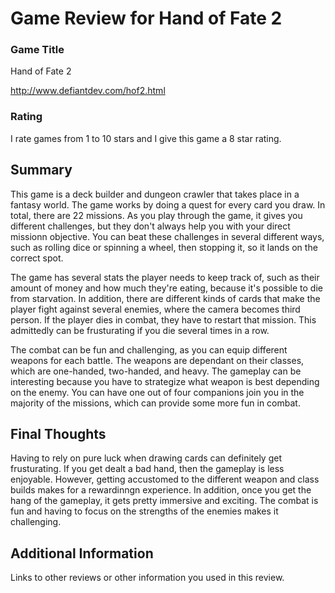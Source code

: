 # Game Review for Hand of Fate 2

### Game Title
Hand of Fate 2

http://www.defiantdev.com/hof2.html

### Rating
I rate games from 1 to 10 stars and I give this game a 8 star rating.

## Summary
This game is a deck builder and dungeon crawler that takes place in a fantasy world. The game works by doing a quest for every card you draw. In total, there are 22 missions. As you play through the game, it gives you different challenges, but they don't always help you with your direct missionn objective. You can beat these challenges in several different ways, such as rolling dice or spinning a wheel, then stopping it, so it lands on the correct spot.

The game has several stats the player needs to keep track of, such as their amount of money and how much they're eating, because it's possible to die from starvation. In addition, there are different kinds of cards that make the player fight against several enemies, where the camera becomes third person. If the player dies in combat, they have to restart that mission. This admittedly can be frusturating if you die several times in a row.

The combat can be fun and challenging, as you can equip different weapons for each battle. The weapons are dependant on their classes, which are one-handed, two-handed, and heavy. The gameplay can be interesting because you have to strategize what weapon is best depending on the enemy. You can have one out of four companions join you in the majority of the missions, which can provide some more fun in combat.


## Final Thoughts
Having to rely on pure luck when drawing cards can definitely get frusturating. If you get dealt a bad hand, then the gameplay is less enjoyable. However, getting accustomed to the different weapon and class builds makes for a rewardinngn experience. In addition, once you get the hang of the gameplay, it gets pretty immersive and exciting. The combat is fun and having to focus on the strengths of the enemies makes it challenging.

## Additional Information
Links to other reviews or other information you used in this review.
